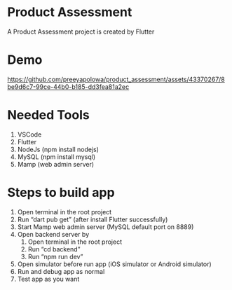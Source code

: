 # Product Assessment
A Product Assessment project is created by Flutter

# Demo

https://github.com/preeyapolowa/product_assessment/assets/43370267/8be9d6c7-99ce-44b0-b185-dd3fea81a2ec


# Needed Tools
1. VSCode
2. Flutter
3. NodeJs (npm install nodejs)
4. MySQL (npm install mysql)
5. Mamp (web admin server)

# Steps to build app
1. Open terminal in the root project
2. Run “dart pub get” (after install Flutter successfully)
3. Start Mamp web admin server (MySQL default port on 8889)
4. Open backend server by
    1. Open terminal in the root project
    2. Run “cd backend”
    3. Run “npm run dev”
5. Open simulator before run app (iOS simulator or Android simulator)
6. Run and debug app as normal
7. Test app as you want
